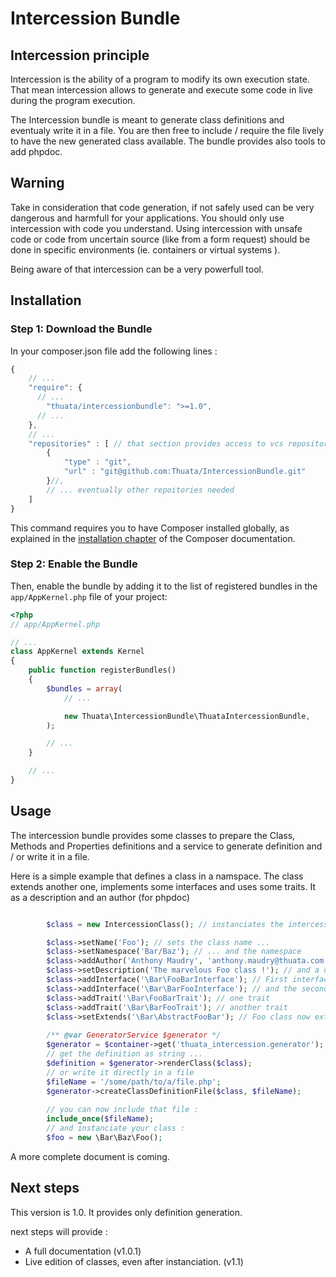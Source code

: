 # Intercession Bundle

## Intercession principle

Intercession is the ability of a program to modify its own execution state. That mean intercession allows to generate and execute some code in live during the program execution.

The Intercession bundle is meant to generate class definitions and eventualy write it in a file. You are then free to include / require the file lively to have the new generated class available. The bundle provides also tools to add phpdoc.

## Warning

Take in consideration that code generation, if not safely used can be very dangerous and harmfull for your applications. You should only use intercession with code you understand. Using intercession with unsafe code or code from uncertain source (like from a form request) should be done in specific environments (ie. containers or virtual systems ).

Being aware of that intercession can be a very powerfull tool.

## Installation

### Step 1: Download the Bundle

In your composer.json file add the following lines :

```js
{
    // ...
    "require": {
      // ...
        "thuata/intercessionbundle": ">=1.0",
      // ...
    },
    // ...
    "repositories" : [ // that section provides access to vcs repositories
        {
            "type" : "git",
            "url" : "git@github.com:Thuata/IntercessionBundle.git"
        }//,
        // ... eventually other repoitories needed
    ]
}

```

This command requires you to have Composer installed globally, as explained
in the [installation chapter](https://getcomposer.org/doc/00-intro.md)
of the Composer documentation.

### Step 2: Enable the Bundle

Then, enable the bundle by adding it to the list of registered bundles
in the `app/AppKernel.php` file of your project:

```php
<?php
// app/AppKernel.php

// ...
class AppKernel extends Kernel
{
    public function registerBundles()
    {
        $bundles = array(
            // ...

            new Thuata\IntercessionBundle\ThuataIntercessionBundle,
        );

        // ...
    }

    // ...
}
```

## Usage

The intercession bundle provides some classes to prepare the Class, Methods and Properties definitions and a service to generate definition and / or write it in a file.

Here is a simple example that defines a class in a namspace. The class extends another one, implements some interfaces and uses some traits. It as a description and an author (for phpdoc)

```php

        $class = new IntercessionClass(); // instanciates the intercession class

        $class->setName('Foo'); // sets the class name ...
        $class->setNamespace('Bar/Baz'); // ... and the namespace
        $class->addAuthor('Anthony Maudry', 'anthony.maudry@thuata.com'); // the author (appears in phpdoc)
        $class->setDescription('The marvelous Foo class !'); // and a description (php doc too)
        $class->addInterface('\Bar\FooBarInterface'); // First interface to implement
        $class->addInterface('\Bar\BarFooInterface'); // and the second interface
        $class->addTrait('\Bar\FooBarTrait'); // one trait
        $class->addTrait('\Bar\BarFooTrait'); // another trait
        $class->setExtends('\Bar\AbstractFooBar'); // Foo class now extends another class
        
        /** @var GeneratorService $generator */
        $generator = $container->get('thuata_intercession.generator'); // get the generator from the conatainer
        // get the definition as string ...
        $definition = $generator->renderClass($class);
        // or write it directly in a file
        $fileName = '/some/path/to/a/file.php';
        $generator->createClassDefinitionFile($class, $fileName);
        
        // you can now include that file :
        include_once($fileName);
        // and instanciate your class :
        $foo = new \Bar\Baz\Foo();
```

A more complete document is coming.

## Next steps

This version is 1.0. It provides only definition generation.

next steps will provide :
- A full documentation (v1.0.1)
- Live edition of classes, even after instanciation. (v1.1)
